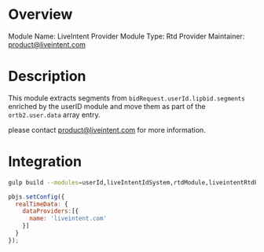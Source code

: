 # Overview

Module Name: LiveIntent Provider
Module Type: Rtd Provider
Maintainer: product@liveintent.com

# Description

This module extracts segments from `bidRequest.userId.lipbid.segments` enriched by the userID module and
move them as part of the `ortb2.user.data` array entry. 

please contact [product@liveintent.com](contact@adagio.io) for more information.

# Integration

```bash
gulp build --modules=userId,liveIntentIdSystem,rtdModule,liveintentRtdProvider
```

```javascript
pbjs.setConfig({
  realTimeData: {
    dataProviders:[{
      name: 'liveintent.com'
    }]
  }
});
```
